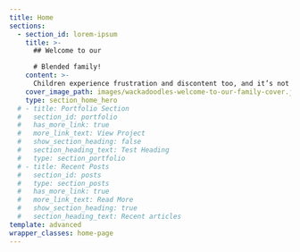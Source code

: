 ```yaml
---
title: Home
sections:
  - section_id: lorem-ipsum
    title: >-
      ## Welcome to our

      # Blended family!
    content: >-
      Children experience frustration and discontent too, and it’s not always easy to remember our manners! Through questions, answers, and examples we look at ways for children to navigate those tricky feelings and communicate effectively.
    cover_image_path: images/wackadoodles-welcome-to-our-family-cover.jpg
    type: section_home_hero
  # - title: Portfolio Section
  #   section_id: portfolio
  #   has_more_link: true
  #   more_link_text: View Project
  #   show_section_heading: false
  #   section_heading_text: Test Heading
  #   type: section_portfolio
  # - title: Recent Posts
  #   section_id: posts
  #   type: section_posts
  #   has_more_link: true
  #   more_link_text: Read More
  #   show_section_heading: true
  #   section_heading_text: Recent articles
template: advanced
wrapper_classes: home-page
---
```

